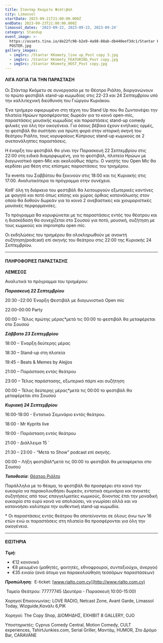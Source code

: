 ```yaml
---
title: Στανταρ Κκομετυ Φεστιβαλ
city: Limassol
startDate: 2023-09-21T21:00:00.000Z
endDate: 2023-09-23T21:00:00.000Z
limassol_dates: '2023-09-22, 2023-09-23, 2023-09-24'
category: Standup
event_image: >-
  https://assets.tina.io/de22fc98-b2e9-4a98-88ab-db440eef3dc1/Stantar KKomety_A3
  POSTER.jpg
gallery_images:
  - imgSrc: /Stantar KKomety_line up_Post copy 3.jpg
  - imgSrc: /Stantar KKomety_FEATURING_Post copy.jpg
  - imgSrc: /Stantar KKomety_HOST_Post copy.jpg
---
```


#### ΛΙΓΑ ΛΟΓΙΑ ΓΙΑ ΤΗΝ ΠΑΡΑΣΤΑΣΗ

Οι Στάνταρ Κκόμετυ σε συνεργασία με το Θέατρο Ριάλτο, διοργανώνουν το πρώτο φεστιβάλ stand-up κωμωδίας στις 22-23 και 24 Σεπτεμβρίου υπό την καλλιτεχνική διεύθυνση του Γιώργου Κυριάκου.

Ένα τριήμερο αφιερωμένο στη τέχνη του Stand Up που θα ζωντανέψει την πλατεία Ηρώων προσφέροντας δωρεάν για το κοινό open-mic, παραστάσεις μουσικής κωμωδίας και παραστάσεις stand-up comedy φιλικές για όλη την οικογένεια. Για όσους βέβαια έχουν ενήλικες ορμές, το φεστιβάλ θα συστήσει για πρώτη φορά στην ιστορική σκηνή του θεάτρου Ριάλτο, τους κορυφαίους Κύπριους stand-up κωμικούς σε 2 ανεπανάληπτες παραστάσεις.

Η έναρξη του φεστιβάλ θα γίνει την Παρασκευή 22 Σεπτεμβρίου στις 22:00 στη ειδικά διαμορφωμένη, για το φεστιβάλ, πλατεία Ηρώων με διαγωνιστικό open-Mic και ακολούθως πάρτυ. Ο νικητής του Open Mic θα κερδίσει μια θέση στις επίσημες παραστάσεις του τριημέρου.

Τα events του Σαββάτου θα ξεκινούν στις 18:00 και τις Κυριακής στις 17:00. Αναλυτικότερα το πρόγραμμα στην συνέχεια.

Καθ’ όλη τη διάρκεια του φεστιβάλ θα λειτουργούν εξωτερικές καντίνες με φαγητό και ποτό όπως επίσης και χώρος όρθιας κατανάλωσης στον οποίο θα δοθούν δωρεάν για το κοινό 2 ανεβαστικες και χιουμοριστικές μουσικές περφορμανσες.

Το πρόγραμμα θα κορυφώνεται με τις παραστάσεις εντός του θέατρου και η διασκέδαση θα συνεχίζεται στο Σουσού για ποτό, μουσική, συζήτηση με τους κωμικούς και impromptu open mic.

Οι εκδηλώσεις του τριημέρου θα ολοκληρωθούν με ανοικτή συζήτηση(podcast) επί σκηνής του θεάτρου στις 22:00 της Κυριακής 24 Σεπτεμβρίου.

***

#### ΠΛΗΡΟΦΟΡΙΕΣ ΠΑΡΑΣΤΑΣΗΣ

**ΛΕΜΕΣΟΣ**

Αναλυτικά το πρόγραμμα του τριημέρου:

***Παρασκευή 22 Σεπτεμβρίου***

20:30 –22:00	Έναρξη Φεστιβάλ με διαγωνιστικό Open mic

22:00-00:00 Party

00:00 – Τέλος πρώτης μέρας\*μετά τις 00:00 το φεστιβάλ θα μεταφέρεται στο Σουσού

***Σάββατο 23 Σεπτεμβρίου***

18:00 – Έναρξη δεύτερης μέρας

18:30 –	Stand-up στη πλατεία

19:45 – Beats & Memes by Alejjos

21:00 – Παράσταση εντός θεάτρου

23:00 – Τέλος παράστασης, εξωτερικό πάρτι και συζήτηση

00:00 – Τέλος δεύτερης μέρας\*μετά τις 00:00 το φεστιβάλ θα μεταφέρεται στο Σουσού

***Κυριακή 24 Σεπτεμβρίου***

16:00-18:00 - Εντατικό Σεμινάριο εντός θεάτρου.

18:00 - Mr Kyprits live

19:00 - Παράσταση εντός θεάτρου

21:00 - Διάλλειμα 15 ́

21:30 – 23:00 - “Μετά το Show” podcast επί σκηνής.

00:00 – Λήξη φεστιβάλ\*μετά τις 00:00 το φεστιβάλ θα μεταφέρεται στο Σουσού 

***Τοποθεσία***: [Θέατρο Ριάλτο](https://www.google.com/maps/place/Rialto+Theatre/@34.6795423,33.0409403,17z/data=!3m1!4b1!4m6!3m5!1s0x14e7331ab1ec9197:0xdf6e42bed1d077b1!8m2!3d34.679538!4d33.0458112!16s%2Fg%2F1xb0n5zr?entry=ttu "Θέατρο Ριάλτο")

Παράλληλα με το θέαμα, το φεστιβάλ θα προσφέρει στο κοινό την ευκαιρία να παρακολουθήσει δωρεάν, εντατικά σεμινάρια και ανοικτές συζητήσεις από τους επαγγελματίες κωμικούς, δίνοντας έτσι την μοναδική ευκαιρία στο ευρύ κοινό  να απολαύσει, να γνωρίσει αλλά και να κατανοήσει καλύτερα την αυθεντική stand-up κωμωδία.

\* Οι παραστάσεις εντός θεάτρου θα αποτείνονται σε όλους άνω των 16 ετών ενώ οι παραστάσεις στη πλατεία θα προσφέρονται για όλη την οικογένεια.

***

#### ΕΙΣΙΤΗΡΙΑ

***Τιμή***:

* €12 κανονικό
* €8 μειωμένο	(μαθητές, φοιτητές, εθνοφρουροί, συνταξιούχοι, άνεργοι)
* €35 ενιαίο (ανά άτομο για παρακολούθηση τεσσάρων παραστάσεων)

***Προπώληση***:  E-ticket: [www.rialto.com.cy](http://www.rialto.com.cy)

 Ταμείο Θεάτρου: 77777745 (Δευτέρα - Παρασκευή 10:00-15:00) 

Χορηγοί Επικοινωνίας: LOVE RADIO, Netcast Zone, Avant Garde, Limassol Today, Wizguide,Κανάλι 6,ΡΙΚ

Χορηγοί: The Copy Shop, ΔΙΟΜΗΔΗΣ, EXHIBIT 8 GALLERY, OJO

Υποστηρικτές: Cyprus Comedy Central, Motion Comedy, CULT experiences, TshirtJunkies.com, Serial Griller, Μαντάμ, HUMOR, Στο Δρόμο Bar, CARAVANE
